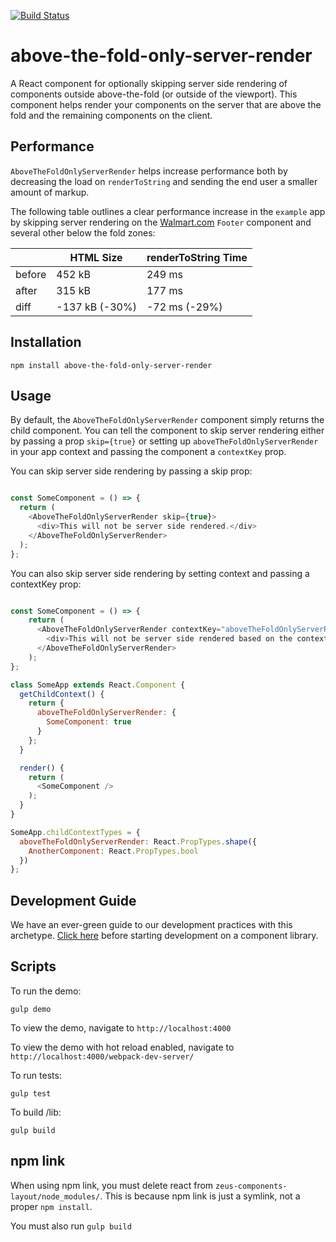 [![Build Status](https://travis-ci.org/electrode-io/above-the-fold-only-server-render.svg?branch=master)](https://travis-ci.org/electrode-io/above-the-fold-only-server-render)

# above-the-fold-only-server-render

A React component for optionally skipping server side rendering of components outside above-the-fold (or outside of the viewport). This component helps render your components on the server that are above the fold and the remaining components on the client.

## Performance

`AboveTheFoldOnlyServerRender` helps increase performance both by decreasing the load on `renderToString` and sending the end user a smaller amount of markup.

The following table outlines a clear performance increase in the `example` app by skipping server rendering on the [Walmart.com](walmart/com) `Footer` component and several other below the fold zones:

|          | HTML Size      | renderToString Time |
| -------- | -------------- | ------------------- |
| before   | 452 kB         | 249 ms              |
| after    | 315 kB         | 177 ms              |
| diff     | -137 kB (-30%) | -72 ms (-29%)       |

## Installation

```
npm install above-the-fold-only-server-render
```

## Usage

By default, the `AboveTheFoldOnlyServerRender` component simply returns the child component. You can tell the component to skip server rendering either by passing a prop `skip={true}` or setting up
`aboveTheFoldOnlyServerRender` in your app context and passing the component a `contextKey` prop.

You can skip server side rendering by passing a skip prop:

```js

const SomeComponent = () => {
  return (
    <AboveTheFoldOnlyServerRender skip={true}>
      <div>This will not be server side rendered.</div>
    </AboveTheFoldOnlyServerRender>
  );
};
```

You can also skip server side rendering by setting context and passing a contextKey prop:

```js

const SomeComponent = () => {
    return (
      <AboveTheFoldOnlyServerRender contextKey="aboveTheFoldOnlyServerRender.SomeComponent">
        <div>This will not be server side rendered based on the context.</div>
      </AboveTheFoldOnlyServerRender>
    );
};

class SomeApp extends React.Component {
  getChildContext() {
    return {
      aboveTheFoldOnlyServerRender: {
        SomeComponent: true
      }
    };
  }

  render() {
    return (
      <SomeComponent />
    );
  }
}

SomeApp.childContextTypes = {
  aboveTheFoldOnlyServerRender: React.PropTypes.shape({
    AnotherComponent: React.PropTypes.bool
  })
};

```

## Development Guide

We have an ever-green guide to our development practices with this archetype.
[Click here](https://github.com/electrode-io/electrode-archetype-react-component/blob/master/DEVELOPMENT.md)
before starting development on a component library.

## Scripts

To run the demo:

```
gulp demo
```

To view the demo, navigate to `http://localhost:4000`

To view the demo with hot reload enabled, navigate to `http://localhost:4000/webpack-dev-server/`

To run tests:

```
gulp test
```

To build /lib:

```
gulp build
```

## npm link

When using npm link, you must delete react from `zeus-components-layout/node_modules/`. This is because npm link is just a symlink, not a proper `npm install`.

You must also run `gulp build`
